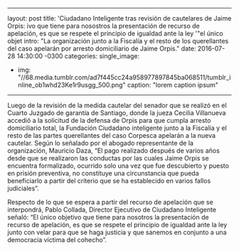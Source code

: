 ---
layout: post
title:  'Ciudadano Inteligente tras revisión de cautelares de Jaime Orpis: ivo que tiene para nosostros la presentación de recurso de apelación, es que se respete el principio de igualdad ante la ley '"el único objet
intro: "La organización junto a la Fiscalía y el resto de los querellantes del caso apelarán por arresto domiciliario de Jaime Orpis."
date:   2016-07-28 14:30:00 -0300
categories: 
single_image:
  - img: "//68.media.tumblr.com/ad7f445cc24a958977897845ba068511/tumblr_inline_ob1whd23Ke1r9usgg_500.png"
    caption: "lorem caption ipsum"
 ---
Luego de la revisión de la medida cautelar del senador que se realizó en el Cuarto Juzgado de garantía de Santiago, donde la jueza Cecilia Villanueva accedió a la solicitud de la defensa de Orpis para que cumpla arresto domiciliario total, la Fundación Ciudadano inteligente junto a la Fiscalía y el resto de las partes querellantes del caso Corpesca apelarán a la nueva cautelar. Según lo señalado por el abogado representante de la organización, Mauricio Daza, “El pago realizado después de varios años desde que se realizaron las conductas por las cuales Jaime Orpis se encuentra formalizado, ocurrido solo una vez que fue descubierto y puesto en prisión preventiva, no constituye una circunstancia que pueda beneficiarlo a partir del criterio que se ha establecido en varios fallos judiciales”.

Respecto de lo que se espera a partir del recurso de apelación que se interpondrá, Pablo Collada, Director Ejecutivo de Ciudadano Inteligente señaló: “El único objetivo que tiene para nosotros la presentación de recurso de apelación, es que se respete el principio de igualdad ante la ley junto con velar para que se haga justicia y que sanemos en conjunto a una democracia víctima del cohecho”.
